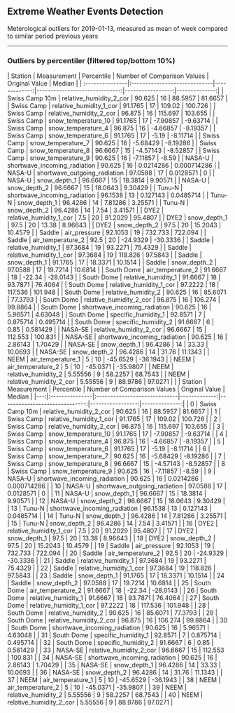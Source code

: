 <h2>Extreme Weather Events Detection</h2>
<p>Meterological outliers for 2019-01-13, measured as mean of week compared to similar period previous years</p>
<hr />
<h3>Outliers by percentiler (filtered top/bottom 10%)</h3>
<IPython.core.display.Markdown object>
|  Station        | Measurement                  |   Percentile |   Number of Comparison Values |   Original Value |        Median |
| :---------------|:-----------------------------|-------------:|------------------------------:|-----------------:|--------------:|
|  Swiss Camp 10m | relative_humidity_2_cor      |     90.625   |                            16 |       88.5957    |  81.6657      |
|  Swiss Camp     | relative_humidity_1_cor      |     91.1765  |                            17 |      109.02      | 100.726       |
|  Swiss Camp     | relative_humidity_2_cor      |     96.875   |                            16 |      115.697     | 103.655       |
|  Swiss Camp     | snow_temperature_10          |     91.1765  |                            17 |       -7.90857   |  -9.63714     |
|  Swiss Camp     | snow_temperature_4           |     96.875   |                            16 |       -4.66857   |  -8.19357     |
|  Swiss Camp     | snow_temperature_6           |     91.1765  |                            17 |       -5.19      |  -8.11714     |
|  Swiss Camp     | snow_temperature_7           |     90.625   |                            16 |       -5.68429   |  -8.19286     |
|  Swiss Camp     | snow_temperature_8           |     96.6667  |                            15 |       -4.57143   |  -8.52857     |
|  Swiss Camp     | snow_temperature_9           |     90.625   |                            16 |       -7.11857   |  -8.59        |
|  NASA-U         | shortwave_incoming_radiation |     90.625   |                            16 |        0.0214286 |   0.000714286 |
|  NASA-U         | shortwave_outgoing_radiation |     97.0588  |                            17 |        0.0128571 |   0           |
|  NASA-U         | snow_depth_1                 |     96.6667  |                            15 |       18.3814    |   9.90571     |
|  NASA-U         | snow_depth_2                 |     96.6667  |                            15 |       18.0643    |   9.30429     |
|  Tunu-N         | shortwave_incoming_radiation |     96.1538  |                            13 |        0.127143  |   0.0485714   |
|  Tunu-N         | snow_depth_1                 |     96.4286  |                            14 |        7.81286   |   3.25571     |
|  Tunu-N         | snow_depth_2                 |     96.4286  |                            14 |        7.54      |   3.41571     |
|  DYE2           | relative_humidity_1_cor      |      7.5     |                            20 |       91.2029    |  95.4807      |
|  DYE2           | snow_depth_1                 |     97.5     |                            20 |       13.38      |   8.96643     |
|  DYE2           | snow_depth_2                 |     97.5     |                            20 |       15.2043    |  10.4579      |
|  Saddle         | air_pressure                 |     92.1053  |                            19 |      732.733     | 722.094       |
|  Saddle         | air_temperature_2            |     92.5     |                            20 |      -24.9329    | -30.3336      |
|  Saddle         | relative_humidity_1          |     97.3684  |                            19 |       93.2271    |  75.4329      |
|  Saddle         | relative_humidity_1_cor      |     97.3684  |                            19 |      118.826     |  97.5843      |
|  Saddle         | snow_depth_1                 |     91.1765  |                            17 |       18.3371    |  10.1514      |
|  Saddle         | snow_depth_2                 |     97.0588  |                            17 |       19.7214    |  10.6814      |
|  South Dome     | air_temperature_2            |     91.6667  |                            18 |      -22.34      | -28.0143      |
|  South Dome     | relative_humidity_1          |     91.6667  |                            18 |       93.7871    |  76.4064      |
|  South Dome     | relative_humidity_1_cor      |     97.2222  |                            18 |      117.536     | 101.948       |
|  South Dome     | relative_humidity_2          |     90.625   |                            16 |       85.6071    |  77.3793      |
|  South Dome     | relative_humidity_2_cor      |     96.875   |                            16 |      106.274     |  99.8864      |
|  South Dome     | shortwave_incoming_radiation |     90.625   |                            16 |        5.96571   |   4.63048     |
|  South Dome     | specific_humidity_1          |     92.8571  |                             7 |        0.875714  |   0.495714    |
|  South Dome     | specific_humidity_2          |     91.6667  |                             6 |        0.85      |   0.581429    |
|  NASA-SE        | relative_humidity_2_cor      |     96.6667  |                            15 |      112.553     | 100.831       |
|  NASA-SE        | shortwave_incoming_radiation |     90.625   |                            16 |        2.86143   |   1.70429     |
|  NASA-SE        | snow_depth_1                 |     96.4286  |                            14 |       33.33      |  10.0693      |
|  NASA-SE        | snow_depth_2                 |     96.4286  |                            14 |       31.76      |  11.1343      |
|  NEEM           | air_temperature_1            |      5       |                            10 |      -45.6529    | -36.1943      |
|  NEEM           | air_temperature_2            |      5       |                            10 |      -45.0371    | -35.9807      |
|  NEEM           | relative_humidity_2          |      5.55556 |                             9 |       58.2257    |  68.7543      |
|  NEEM           | relative_humidity_2_cor      |      5.55556 |                             9 |       88.9786    |  97.0271      |
|    | Station        | Measurement                  |   Percentile |   Number of Comparison Values |   Original Value |        Median |
|---:|:---------------|:-----------------------------|-------------:|------------------------------:|-----------------:|--------------:|
|  0 | Swiss Camp 10m | relative_humidity_2_cor      |     90.625   |                            16 |       88.5957    |  81.6657      |
|  1 | Swiss Camp     | relative_humidity_1_cor      |     91.1765  |                            17 |      109.02      | 100.726       |
|  2 | Swiss Camp     | relative_humidity_2_cor      |     96.875   |                            16 |      115.697     | 103.655       |
|  3 | Swiss Camp     | snow_temperature_10          |     91.1765  |                            17 |       -7.90857   |  -9.63714     |
|  4 | Swiss Camp     | snow_temperature_4           |     96.875   |                            16 |       -4.66857   |  -8.19357     |
|  5 | Swiss Camp     | snow_temperature_6           |     91.1765  |                            17 |       -5.19      |  -8.11714     |
|  6 | Swiss Camp     | snow_temperature_7           |     90.625   |                            16 |       -5.68429   |  -8.19286     |
|  7 | Swiss Camp     | snow_temperature_8           |     96.6667  |                            15 |       -4.57143   |  -8.52857     |
|  8 | Swiss Camp     | snow_temperature_9           |     90.625   |                            16 |       -7.11857   |  -8.59        |
|  9 | NASA-U         | shortwave_incoming_radiation |     90.625   |                            16 |        0.0214286 |   0.000714286 |
| 10 | NASA-U         | shortwave_outgoing_radiation |     97.0588  |                            17 |        0.0128571 |   0           |
| 11 | NASA-U         | snow_depth_1                 |     96.6667  |                            15 |       18.3814    |   9.90571     |
| 12 | NASA-U         | snow_depth_2                 |     96.6667  |                            15 |       18.0643    |   9.30429     |
| 13 | Tunu-N         | shortwave_incoming_radiation |     96.1538  |                            13 |        0.127143  |   0.0485714   |
| 14 | Tunu-N         | snow_depth_1                 |     96.4286  |                            14 |        7.81286   |   3.25571     |
| 15 | Tunu-N         | snow_depth_2                 |     96.4286  |                            14 |        7.54      |   3.41571     |
| 16 | DYE2           | relative_humidity_1_cor      |      7.5     |                            20 |       91.2029    |  95.4807      |
| 17 | DYE2           | snow_depth_1                 |     97.5     |                            20 |       13.38      |   8.96643     |
| 18 | DYE2           | snow_depth_2                 |     97.5     |                            20 |       15.2043    |  10.4579      |
| 19 | Saddle         | air_pressure                 |     92.1053  |                            19 |      732.733     | 722.094       |
| 20 | Saddle         | air_temperature_2            |     92.5     |                            20 |      -24.9329    | -30.3336      |
| 21 | Saddle         | relative_humidity_1          |     97.3684  |                            19 |       93.2271    |  75.4329      |
| 22 | Saddle         | relative_humidity_1_cor      |     97.3684  |                            19 |      118.826     |  97.5843      |
| 23 | Saddle         | snow_depth_1                 |     91.1765  |                            17 |       18.3371    |  10.1514      |
| 24 | Saddle         | snow_depth_2                 |     97.0588  |                            17 |       19.7214    |  10.6814      |
| 25 | South Dome     | air_temperature_2            |     91.6667  |                            18 |      -22.34      | -28.0143      |
| 26 | South Dome     | relative_humidity_1          |     91.6667  |                            18 |       93.7871    |  76.4064      |
| 27 | South Dome     | relative_humidity_1_cor      |     97.2222  |                            18 |      117.536     | 101.948       |
| 28 | South Dome     | relative_humidity_2          |     90.625   |                            16 |       85.6071    |  77.3793      |
| 29 | South Dome     | relative_humidity_2_cor      |     96.875   |                            16 |      106.274     |  99.8864      |
| 30 | South Dome     | shortwave_incoming_radiation |     90.625   |                            16 |        5.96571   |   4.63048     |
| 31 | South Dome     | specific_humidity_1          |     92.8571  |                             7 |        0.875714  |   0.495714    |
| 32 | South Dome     | specific_humidity_2          |     91.6667  |                             6 |        0.85      |   0.581429    |
| 33 | NASA-SE        | relative_humidity_2_cor      |     96.6667  |                            15 |      112.553     | 100.831       |
| 34 | NASA-SE        | shortwave_incoming_radiation |     90.625   |                            16 |        2.86143   |   1.70429     |
| 35 | NASA-SE        | snow_depth_1                 |     96.4286  |                            14 |       33.33      |  10.0693      |
| 36 | NASA-SE        | snow_depth_2                 |     96.4286  |                            14 |       31.76      |  11.1343      |
| 37 | NEEM           | air_temperature_1            |      5       |                            10 |      -45.6529    | -36.1943      |
| 38 | NEEM           | air_temperature_2            |      5       |                            10 |      -45.0371    | -35.9807      |
| 39 | NEEM           | relative_humidity_2          |      5.55556 |                             9 |       58.2257    |  68.7543      |
| 40 | NEEM           | relative_humidity_2_cor      |      5.55556 |                             9 |       88.9786    |  97.0271      |
